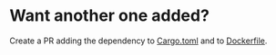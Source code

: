 # Want another one added?

Create a PR adding the dependency to [Cargo.toml](Cargo.toml) and to [Dockerfile](Dockerfile).